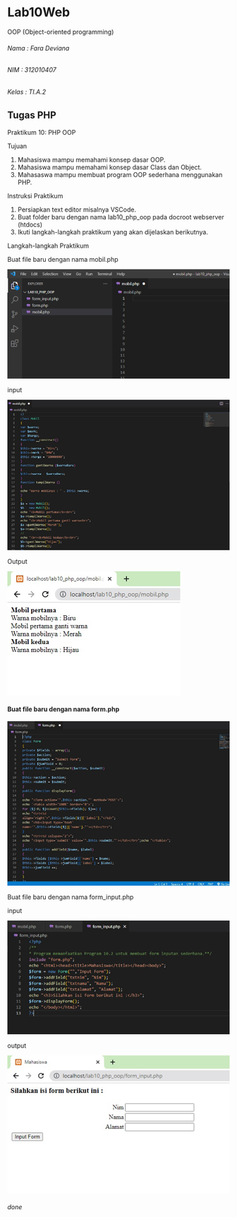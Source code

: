 # Lab10Web 
OOP (Object-oriented programming)

###### Nama : Fara Deviana
###### NIM : 312010407
###### Kelas : TI.A.2

## Tugas PHP

Praktikum 10: PHP OOP

Tujuan

1. Mahasiswa mampu memahami konsep dasar OOP. 
2. Mahasiswa mampu memahami konsep dasar Class dan Object. 
3. Mahasaswa mampu membuat program OOP sederhana menggunakan PHP.

Instruksi Praktikum

1. Persiapkan text editor misalnya VSCode. 
2. Buat folder baru dengan nama lab10_php_oop pada docroot webserver (htdocs)
3. Ikuti langkah-langkah praktikum yang akan dijelaskan berikutnya.

Langkah-langkah Praktikum

Buat file baru dengan nama mobil.php

![](img/1%20satu.jpg)

input

![](img/3%20tiga.jpg)

Output

![](img/4%20empat.jpg)

#### Buat file baru dengan nama form.php

![](img/5%20lima.jpg)

Buat file baru dengan nama form_input.php

input

![](img/6%20enam.jpg)

output

![](img/7%20tujuh.jpg)

###### done




